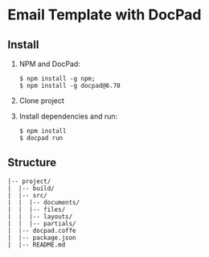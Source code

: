 # Email Template with DocPad

## Install

1. NPM and DocPad:

	```
	$ npm install -g npm;
	$ npm install -g docpad@6.78
	```

2. Clone project

4. Install dependencies and run:

    ```
    $ npm install
    $ docpad run
    ```

## Structure

```
|-- project/
|  |-- build/
|  |-- src/
|  |  |-- documents/
|  |  |-- files/
|  |  |-- layouts/
|  |  |-- partials/
|  |-- docpad.coffe
|  |-- package.json
|  |-- README.md
```